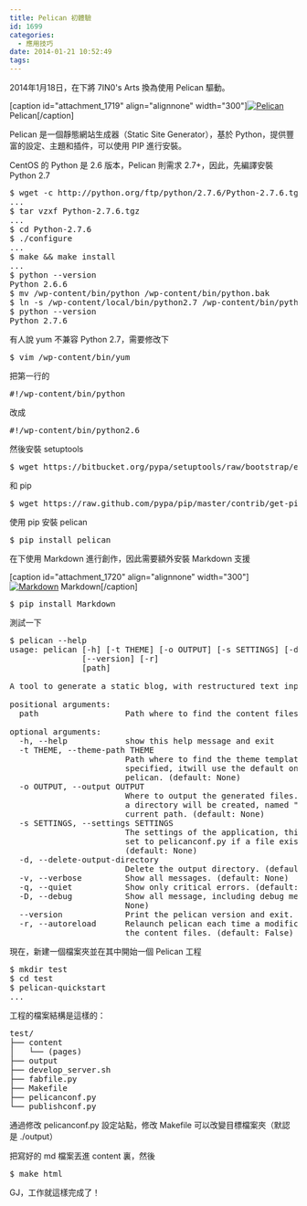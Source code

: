 ```yaml
---
title: Pelican 初體驗
id: 1699
categories:
  - 應用技巧
date: 2014-01-21 10:52:49
tags:
---
```


2014年1月18日，在下將 7IN0's Arts 換為使用 Pelican 驅動。

[caption id="attachment_1719" align="alignnone" width="300"][![Pelican](/wp-content/uploads/2014/01/pelican-300x121.png)](/wp-content/uploads/2014/01/pelican.png) Pelican[/caption]

Pelican 是一個靜態網站生成器（Static Site Generator），基於 Python，提供豐富的設定、主題和插件，可以使用 PIP 進行安裝。

CentOS 的 Python 是 2.6 版本，Pelican 則需求 2.7+，因此，先編譯安裝 Python 2.7

<!--more-->

<pre class="prettyprint linenums">$ wget -c http://python.org/ftp/python/2.7.6/Python-2.7.6.tgz
...
$ tar vzxf Python-2.7.6.tgz
...
$ cd Python-2.7.6
$ ./configure
...
$ make &amp;&amp; make install
...
$ python --version
Python 2.6.6
$ mv /wp-content/bin/python /wp-content/bin/python.bak
$ ln -s /wp-content/local/bin/python2.7 /wp-content/bin/python
$ python --version
Python 2.7.6</pre>

有人說 yum 不兼容 Python 2.7，需要修改下

<pre class="prettyprint linenums">$ vim /wp-content/bin/yum</pre>

把第一行的

<pre class="prettyprint linenums">#!/wp-content/bin/python</pre>

改成

<pre class="prettyprint linenums">#!/wp-content/bin/python2.6</pre>

然後安裝 setuptools

<pre class="prettyprint linenums">$ wget https://bitbucket.org/pypa/setuptools/raw/bootstrap/ez_setup.py -O - | python</pre>

和 pip

<pre class="prettyprint linenums">$ wget https://raw.github.com/pypa/pip/master/contrib/get-pip.py -O - | python</pre>

使用 pip 安裝 pelican

<pre class="prettyprint linenums">$ pip install pelican</pre>

在下使用 Markdown 進行創作，因此需要額外安裝 Markdown 支援

[caption id="attachment_1720" align="alignnone" width="300"][![Markdown](/wp-content/uploads/2014/01/MarkdownDocumentIcon-300x300.png)](/wp-content/uploads/2014/01/MarkdownDocumentIcon-e1390272755111.png) Markdown[/caption]

<pre class="prettyprint linenums">$ pip install Markdown</pre>

測試一下

<pre class="prettyprint linenums">$ pelican --help
usage: pelican [-h] [-t THEME] [-o OUTPUT] [-s SETTINGS] [-d] [-v] [-q] [-D]
               [--version] [-r]
               [path]

A tool to generate a static blog, with restructured text input files.

positional arguments:
  path                  Path where to find the content files. (default: None)

optional arguments:
  -h, --help            show this help message and exit
  -t THEME, --theme-path THEME
                        Path where to find the theme templates. If not
                        specified, itwill use the default one included with
                        pelican. (default: None)
  -o OUTPUT, --output OUTPUT
                        Where to output the generated files. If not specified,
                        a directory will be created, named "output" in the
                        current path. (default: None)
  -s SETTINGS, --settings SETTINGS
                        The settings of the application, this is automatically
                        set to pelicanconf.py if a file exists with this name.
                        (default: None)
  -d, --delete-output-directory
                        Delete the output directory. (default: None)
  -v, --verbose         Show all messages. (default: None)
  -q, --quiet           Show only critical errors. (default: None)
  -D, --debug           Show all message, including debug messages. (default:
                        None)
  --version             Print the pelican version and exit.
  -r, --autoreload      Relaunch pelican each time a modification occurs on
                        the content files. (default: False)</pre>

現在，新建一個檔案夾並在其中開始一個 Pelican 工程

<pre class="prettyprint linenums">$ mkdir test
$ cd test
$ pelican-quickstart
...</pre>

工程的檔案結構是這樣的：

<pre class="prettyprint linenums">test/
├── content
│   └── (pages)
├── output
├── develop_server.sh
├── fabfile.py
├── Makefile
├── pelicanconf.py
└── publishconf.py</pre>

通過修改 pelicanconf.py 設定站點，修改 Makefile 可以改變目標檔案夾（默認是 ./output）

把寫好的 md 檔案丟進 content 裏，然後

<pre class="prettyprint linenums">$ make html</pre>

GJ，工作就這樣完成了！